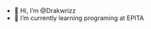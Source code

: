 - 👋 Hi, I’m @Drakwrizz
- 🌱 I’m currently learning programing at EPITA

<!---
Drakwrizz/Drakwrizz is a ✨ special ✨ repository because its `README.md` (this file) appears on your GitHub profile.
You can click the Preview link to take a look at your changes.
--->
